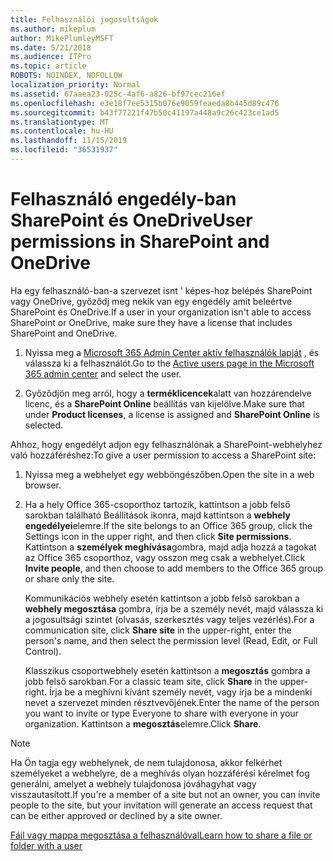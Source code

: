 ```yaml
---
title: Felhasználói jogosultságok
ms.author: mikeplum
author: MikePlumleyMSFT
ms.date: 5/21/2018
ms.audience: ITPro
ms.topic: article
ROBOTS: NOINDEX, NOFOLLOW
localization_priority: Normal
ms.assetid: 67aaea23-025c-4af6-a826-bf97cec216ef
ms.openlocfilehash: e3e18f7ee5315b076e9059feaeda8b445d89c476
ms.sourcegitcommit: b43f77221f47b50c41197a448a9c26c423ce1ad5
ms.translationtype: MT
ms.contentlocale: hu-HU
ms.lasthandoff: 11/15/2019
ms.locfileid: "36531937"
---
```

# <a name="user-permissions-in-sharepoint-and-onedrive"></a><span data-ttu-id="ad346-102">Felhasználó engedély-ban SharePoint és OneDrive</span><span class="sxs-lookup"><span data-stu-id="ad346-102">User permissions in SharePoint and OneDrive</span></span>

<span data-ttu-id="ad346-103">Ha egy felhasználó-ban-a szervezet isnt ' képes-hoz belépés SharePoint vagy OneDrive, győződj meg nekik van egy engedély amit beleértve SharePoint és OneDrive.</span><span class="sxs-lookup"><span data-stu-id="ad346-103">If a user in your organization isn't able to access SharePoint or OneDrive, make sure they have a license that includes SharePoint and OneDrive.</span></span> 
  
1. <span data-ttu-id="ad346-104">Nyissa meg a [Microsoft 365 Admin Center aktív felhasználók lapját](https://portal.office.com/adminportal/home#/users) , és válassza ki a felhasználót.</span><span class="sxs-lookup"><span data-stu-id="ad346-104">Go to the [Active users page in the Microsoft 365 admin center](https://portal.office.com/adminportal/home#/users) and select the user.</span></span> 
    
2. <span data-ttu-id="ad346-105">Győződjön meg arról, hogy a **terméklicencek**alatt van hozzárendelve licenc, és a **SharePoint Online** beállítás van kijelölve.</span><span class="sxs-lookup"><span data-stu-id="ad346-105">Make sure that under **Product licenses**, a license is assigned and **SharePoint Online** is selected.</span></span> 
    
 <span data-ttu-id="ad346-106">Ahhoz, hogy engedélyt adjon egy felhasználónak a SharePoint-webhelyhez való hozzáféréshez:</span><span class="sxs-lookup"><span data-stu-id="ad346-106">To give a user permission to access a SharePoint site:</span></span> 
  
1. <span data-ttu-id="ad346-107">Nyissa meg a webhelyet egy webböngészőben.</span><span class="sxs-lookup"><span data-stu-id="ad346-107">Open the site in a web browser.</span></span>
    
2. <span data-ttu-id="ad346-108">Ha a hely Office 365-csoporthoz tartozik, kattintson a jobb felső sarokban található Beállítások ikonra, majd kattintson a **webhely engedélyei**elemre.</span><span class="sxs-lookup"><span data-stu-id="ad346-108">If the site belongs to an Office 365 group, click the Settings icon in the upper right, and then click **Site permissions**.</span></span> <span data-ttu-id="ad346-109">Kattintson a **személyek meghívása**gombra, majd adja hozzá a tagokat az Office 365 csoporthoz, vagy osszon meg csak a webhelyet.</span><span class="sxs-lookup"><span data-stu-id="ad346-109">Click **Invite people**, and then choose to add members to the Office 365 group or share only the site.</span></span> 
    
    <span data-ttu-id="ad346-110">Kommunikációs webhely esetén kattintson a jobb felső sarokban a **webhely megosztása** gombra, írja be a személy nevét, majd válassza ki a jogosultsági szintet (olvasás, szerkesztés vagy teljes vezérlés).</span><span class="sxs-lookup"><span data-stu-id="ad346-110">For a communication site, click **Share site** in the upper-right, enter the person's name, and then select the permission level (Read, Edit, or Full Control).</span></span> 
    
    <span data-ttu-id="ad346-111">Klasszikus csoportwebhely esetén kattintson a **megosztás** gombra a jobb felső sarokban.</span><span class="sxs-lookup"><span data-stu-id="ad346-111">For a classic team site, click **Share** in the upper-right.</span></span> <span data-ttu-id="ad346-112">Írja be a meghívni kívánt személy nevét, vagy írja be a mindenki nevet a szervezet minden résztvevőjének.</span><span class="sxs-lookup"><span data-stu-id="ad346-112">Enter the name of the person you want to invite or type Everyone to share with everyone in your organization.</span></span> <span data-ttu-id="ad346-113">Kattintson a **megosztás**elemre.</span><span class="sxs-lookup"><span data-stu-id="ad346-113">Click **Share**.</span></span>
    
> [!NOTE]
> <span data-ttu-id="ad346-114">Ha Ön tagja egy webhelynek, de nem tulajdonosa, akkor felkérhet személyeket a webhelyre, de a meghívás olyan hozzáférési kérelmet fog generálni, amelyet a webhely tulajdonosa jóváhagyhat vagy visszautasított.</span><span class="sxs-lookup"><span data-stu-id="ad346-114">If you're a member of a site but not an owner, you can invite people to the site, but your invitation will generate an access request that can be either approved or declined by a site owner.</span></span> 
  
[<span data-ttu-id="ad346-115">Fájl vagy mappa megosztása a felhasználóval</span><span class="sxs-lookup"><span data-stu-id="ad346-115">Learn how to share a file or folder with a user</span></span>](https://go.microsoft.com/fwlink/?linkid=533408)
  

